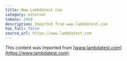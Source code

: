 ```yaml
---
title: Www Lambdatest Com
category: external
tokens: 3419
description: Imported from www.lambdatest.com
has_full: false
source_url: https://www.lambdatest.com
---
```


This content was imported from [www.lambdatest.com](https://www.lambdatest.com).
